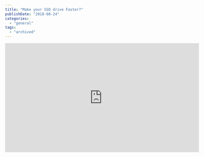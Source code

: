 ```yaml
---
title: "Make your SSD drive Faster?"
publishDate: "2018-08-24"
categories: 
  - "general"
tags:
  - "archived"
---
```


<iframe width="640" height="360" src="https://youtube.com/embed/zjaD-r4F3W4&t" frameborder="0" allowfullscreen="allowfullscreen"></iframe> 

